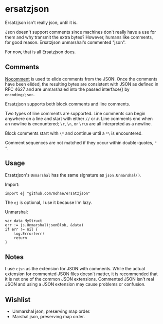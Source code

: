 ersatzjson
==========

Ersatzjson isn't really json, until it is. 

Json doesn't support comments since machines don't really have a use for them and why transmit the extra bytes?  However, humans like comments, for good reason.  Ersatzjson unmarshal's commented "json". 

For now, that is all Ersatzjson does. 

## Comments
[Nocomment](https://github.com/mohae/nocomment) is used to elide comments from the JSON. Once the comments have been elided, the resulting bytes are consistent with JSON as defined in RFC 4627 and are unmarshaled into the passed interface{} by `encoding/json`. 

Ersatzjson supports both block comments and line comments.

Two types of line comments are supported. Line comments can begin anywhere on a line and start with either `//` or `#`. Line comments end when an newline is encountered; `\r`, `\n`, or `\r\n` are all interpreted as a newline.

Block comments start with `\*` and continue until a `*\` is encountered. 

Comment sequences are not matched if they occur within double-quotes, `" "`.

## Usage
Ersatzjson's `Unmarshal` has the same signature as `json.Unmarshal()`.

Import:

    import ej "github.com/mohae/ersatzjson"

The `ej` is optional, I use it because I'm lazy.

Unmarshal:

    var data MyStruct
    err := js.Unmarshal(jsonBlob, &data)
    if err != nil {
        log.Error(err)
        return
    }

## Notes
I use `cjsn` as the extension for JSON with comments.  While the actual extension for commented JSON files doesn't matter, it is recommended that it is not one of the common JSON extensions. Commented JSON isn't real JSON and using a JSON extension may cause problems or confusion.

## Wishlist

* Unmarshal json, preserving map order.  
* Marshal json, preserving map order.  

